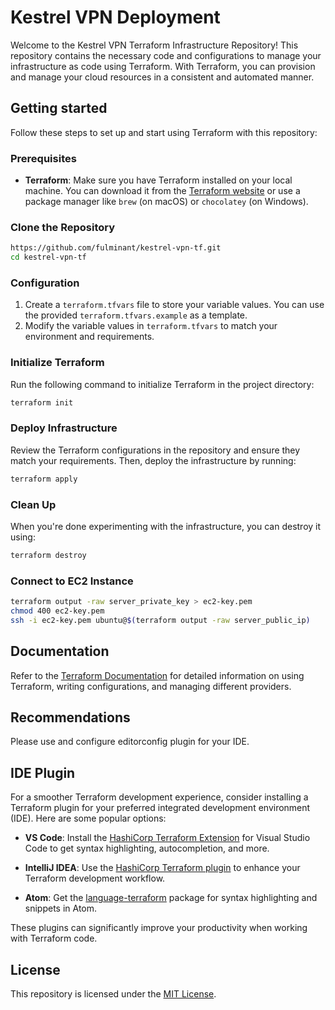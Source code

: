 # Kestrel VPN Deployment

Welcome to the Kestrel VPN Terraform Infrastructure Repository!
This repository contains the necessary code and configurations
to manage your infrastructure as code using Terraform.
With Terraform, you can provision and manage your cloud
resources in a consistent and automated manner.

## Getting started

Follow these steps to set up and start using Terraform with this repository:

### Prerequisites

- **Terraform**: Make sure you have Terraform installed on your local machine. You can download it from the [Terraform website](https://www.terraform.io/downloads.html) or use a package manager like `brew` (on macOS) or `chocolatey` (on Windows).


### Clone the Repository

```bash
https://github.com/fulminant/kestrel-vpn-tf.git
cd kestrel-vpn-tf
```

### Configuration
1. Create a `terraform.tfvars` file to store your variable values. You can use the provided `terraform.tfvars.example` as a template.
2. Modify the variable values in `terraform.tfvars` to match your environment and requirements.


### Initialize Terraform
Run the following command to initialize Terraform in the project directory:

```bash
terraform init
```

### Deploy Infrastructure
Review the Terraform configurations in the repository and ensure
they match your requirements. Then, deploy the infrastructure
by running:
```bash
terraform apply
```

### Clean Up
When you're done experimenting with the infrastructure,
you can destroy it using:
```bash
terraform destroy
```

### Connect to EC2 Instance
```bash
terraform output -raw server_private_key > ec2-key.pem
chmod 400 ec2-key.pem
ssh -i ec2-key.pem ubuntu@$(terraform output -raw server_public_ip) 
```

## Documentation
Refer to the [Terraform Documentation](https://developer.hashicorp.com/terraform/docs)
for detailed information on using Terraform, writing configurations,
and managing different providers.


## Recommendations
Please use and configure editorconfig plugin for your IDE. 

## IDE Plugin
For a smoother Terraform development experience, consider installing a Terraform plugin for your preferred integrated development environment (IDE). Here are some popular options:

* **VS Code**: Install the [HashiCorp Terraform Extension](https://marketplace.visualstudio.com/items?itemName=HashiCorp.terraform) for Visual Studio Code to get syntax highlighting, autocompletion, and more.

* **IntelliJ IDEA**: Use the [HashiCorp Terraform plugin](https://plugins.jetbrains.com/plugin/7808-terraform-and-hcl) to enhance your Terraform development workflow.

* **Atom**: Get the [language-terraform](https://github.blog/2022-06-08-sunsetting-atom/) package for syntax highlighting and snippets in Atom.

These plugins can significantly improve your productivity when working with Terraform code.

## License
This repository is licensed under the [MIT License](https://chat.openai.com/LICENSE).
